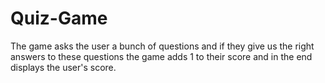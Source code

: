 # Quiz-Game
The game asks the user a bunch of questions and if they give us the right answers to these questions the game adds 1 to their score and in the end displays the user's score.
